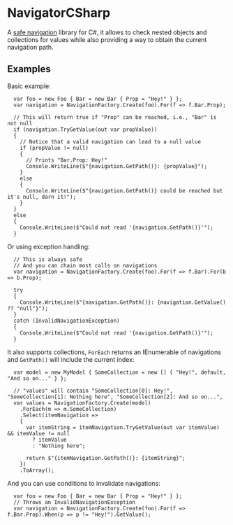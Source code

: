 # NavigatorCSharp

A [safe navigation](https://en.wikipedia.org/wiki/Safe_navigation_operator) library for C#,
it allows to check nested objects and collections for values while also providing a way to
obtain the current navigation path.

## Examples

Basic example:
```
  var foo = new Foo { Bar = new Bar { Prop = "Hey!" } };
  var navigation = NavigationFactory.Create(foo).For(f => f.Bar.Prop);
  
  // This will return true if "Prop" can be reached, i.e., "Bar" is not null
  if (navigation.TryGetValue(out var propValue))
  {
    // Notice that a valid navigation can lead to a null value
    if (propValue != null)
    {
      // Prints "Bar.Prop: Hey!"
      Console.WriteLine($"{navigation.GetPath()}: {propValue}");
    }
    else
    {
      Console.WriteLine($"{navigation.GetPath()} could be reached but it's null, darn it!");
    }
  }
  else
  {
    Console.WriteLine($"Could not read '{navigation.GetPath()}'");
  }
```

Or using exception handling:
```
  // This is always safe
  // And you can chain most calls on navigations
  var navigation = NavigationFactory.Create(foo).For(f => f.Bar).For(b => b.Prop);
  
  try
  {
    Console.WriteLine($"{navigation.GetPath()}: {navigation.GetValue() ?? "null"}");
  }
  catch (InvalidNavigationException)
  {
    Console.WriteLine($"Could not read '{navigation.GetPath()}'");
  }
```

It also supports collections, `ForEach` returns an IEnumerable of navigations and `GetPath()` will include the current index:
```
  var model = new MyModel { SomeCollection = new [] { "Hey!", default, "And so on..." } };
  
  // "values" will contain "SomeCollection[0]: Hey!", "SomeCollection[1]: Nothing here", "SomeCollection[2]: And so on...", 
  var values = NavigationFactory.Create(model)
    .ForEach(m => m.SomeCollection)
    .Select(itemNavigation =>
    {
      var itemString = itemNavigation.TryGetValue(out var itemValue) && itemValue != null
        ? itemValue
        : "Nothing here";
        
      return $"{itemNavigation.GetPath()}: {itemString}";
    })
    .ToArray();
```

And you can use conditions to invalidate navigations:
```
  var foo = new Foo { Bar = new Bar { Prop = "Hey!" } };
  // Throws an InvalidNavigationException
  var navigation = NavigationFactory.Create(foo).For(f => f.Bar.Prop).When(p => p != "Hey!").GetValue();
```
